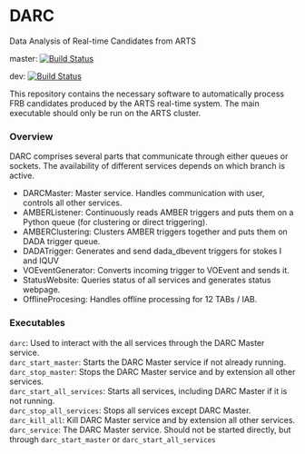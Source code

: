 # DARC
Data Analysis of Real-time Candidates from ARTS

master: [![Build Status](https://travis-ci.com/loostrum/darc.svg?branch=master)](https://travis-ci.com/loostrum/darc)

dev: [![Build Status](https://travis-ci.com/loostrum/darc.svg?branch=dev)](https://travis-ci.com/loostrum/darc)

This repository contains the necessary software to automatically process FRB candidates produced by the ARTS real-time system.
The main executable should only be run on the ARTS cluster.

### Overview
DARC comprises several parts that communicate through either queues or sockets. The availability of different services depends on which branch is active.

* DARCMaster: Master service. Handles communication with user, controls all other services.
* AMBERListener: Continuously reads AMBER triggers and puts them on a Python queue (for clustering or direct triggering).
* AMBERClustering: Clusters AMBER triggers together and puts them on DADA trigger queue.
* DADATrigger: Generates and send dada_dbevent triggers for stokes I and IQUV
* VOEventGenerator: Converts incoming trigger to VOEvent and sends it.
* StatusWebsite: Queries status of all services and generates status webpage.
* OfflineProcesing: Handles offline processing for 12 TABs / IAB.

### Executables
`darc`: Used to interact with the all services through the DARC Master service.\
`darc_start_master`: Starts the DARC Master service if not already running.\
`darc_stop_master`: Stops the DARC Master service and by extension all other services.\
`darc_start_all_services`: Starts all services, including DARC Master if it is not running.\
`darc_stop_all_services`: Stops all services except DARC Master.\
`darc_kill_all`: Kill DARC Master service and by extension all other services.\
`darc_service`: The DARC Master service. Should not be started directly, but through `darc_start_master` or `darc_start_all_services`
